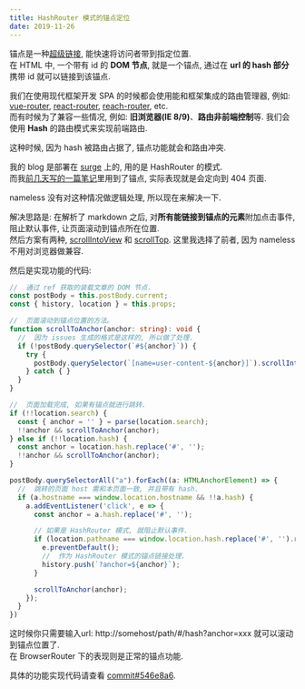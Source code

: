 ```yaml
---
title: HashRouter 模式的锚点定位
date: 2019-11-26
---
```




锚点是一种[超级链接](https://en.wiktionary.org/wiki/Hyperlink), 能快速将访问者带到指定位置.<br>
在 HTML 中, 一个带有 id 的 **DOM 节点**, 就是一个锚点, 通过在 **url 的 hash 部分**携带 id 就可以链接到该锚点.

我们在使用现代框架开发 SPA 的时候都会使用能和框架集成的路由管理器, 例如: [vue-router](https://router.vuejs.org/zh/), [react-router](https://reacttraining.com/react-router/), [reach-router](https://reach.tech/router), etc.<br>
而有时候为了兼容一些情况, 例如: **旧浏览器(IE 8/9)**、**路由非前端控制**等. 我们会使用 **Hash** 的路由模式来实现前端路由.

这种时候, 因为 hash 被路由占据了, 锚点功能就会和路由冲突.

我的 blog 是部署在 [surge](https://surge.sh/) 上的, 用的是 HashRouter 的模式.<br>
而我[前几天写的一篇笔记](9)里用到了锚点, 实际表现就是会定向到 404 页面.

nameless 没有对这种情况做逻辑处理, 所以现在来解决一下.

解决思路是: 在解析了 markdown 之后, 对**所有能链接到锚点的元素**附加点击事件, 阻止默认事件, 让页面滚动到锚点所在位置.<br>
然后方案有两种, [scrollIntoView](https://developer.mozilla.org/zh-CN/docs/Web/API/Element/scrollIntoView) 和 [scrollTop](https://developer.mozilla.org/zh-CN/docs/Web/API/Element/scrollTop). 这里我选择了前者, 因为 nameless 不用对浏览器做兼容.

然后是实现功能的代码:
```typescript
//  通过 ref 获取的装载文章的 DOM 节点.
const postBody = this.postBody.current;
const { history, location } = this.props;

//  页面滚动到锚点位置的方法。
function scrollToAnchor(anchor: string): void {
  //  因为 issues 生成的格式是这样的, 所以做了处理.
  if (!postBody.querySelector(`#${anchor}`)) {
    try {
      postBody.querySelector(`[name=user-content-${anchor}]`).scrollIntoView();
    } catch { }
  }
}

//  页面加载完成, 如果有锚点就进行跳转.
if (!!location.search) {
  const { anchor = '' } = parse(location.search);
  !!anchor && scrollToAnchor(anchor);
} else if (!!location.hash) {
  const anchor = location.hash.replace('#', '');
  !!anchor && scrollToAnchor(anchor);
}

postBody.querySelectorAll("a").forEach((a: HTMLAnchorElement) => {
  //  跳转的页面 host 需和本页面一致, 并且带有 hash.
  if (a.hostname === window.location.hostname && !!a.hash) {
    a.addEventListener('click', e => {
      const anchor = a.hash.replace('#', '');

      // 如果是 HashRouter 模式, 就阻止默认事件.
      if (location.pathname === window.location.hash.replace('#', '').replace(/\?.*/, '')) {
        e.preventDefault();
        //  作为 HashRouter 模式的锚点链接处理.
        history.push(`?anchor=${anchor}`);
      }

      scrollToAnchor(anchor);
    });
  }
})
```
这时候你只需要输入url: http://somehost/path/#/hash?anchor=xxx 就可以滚动到锚点位置了.<br>
在 BrowserRouter 下的表现则是正常的锚点功能.

具体的功能实现代码请查看 [commit#546e8a6](https://github.com/glitchboyl/nameless/commit/546e8a68ef601c4373447204475f96f7a09e45af).
